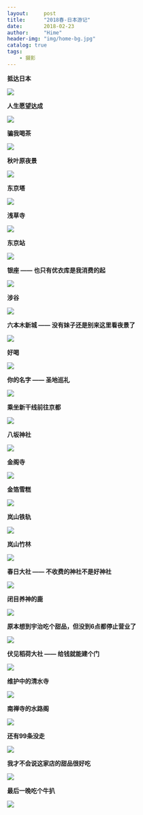 ```yaml
---
layout:     post
title:      "2018春-日本游记"
date:       2018-02-23
author:     "Hime"
header-img: "img/home-bg.jpg"
catalog: true
tags:
    - 摄影
---
```


**抵达日本**

![](/img/japan/DSC01604.JPG)

**人生愿望达成**

![](/img/japan/DSC01640.JPG)

**骗我喝茶**

![](/img/japan/DSC01662.JPG)

**秋叶原夜景**

![](/img/japan/DSC01700.JPG)

**东京塔**

![](/img/japan/DSC01724.JPG)

**浅草寺**

![](/img/japan/DSC01767.JPG)

**东京站**

![](/img/japan/DSC01832.JPG)

**银座 —— 也只有优衣库是我消费的起**

![](/img/japan/DSC01848.JPG)

**涉谷**

![](/img/japan/DSC02059.JPG)

**六本木新城 —— 没有妹子还是别来这里看夜景了**

![](/img/japan/DSC02166.JPG)

**好喝**

![](/img/japan/DSC02208.JPG)

**你的名字 —— 圣地巡礼**

![](/img/japan/DSC02319.JPG)

**乘坐新干线前往京都**

![](/img/japan/DSC02490.JPG)

**八坂神社**

![](/img/japan/DSC02640.JPG)

**金阁寺**

![](/img/japan/DSC02787.JPG)

**金箔雪糕**

![](/img/japan/DSC02860.JPG)

**岚山铁轨**

![](/img/japan/DSC02953.JPG)

**岚山竹林**

![](/img/japan/DSC03059.JPG)

**春日大社 —— 不收费的神社不是好神社**

![](/img/japan/DSC03327.JPG)

**闭目养神的鹿**

![](/img/japan/DSC03371.JPG)

**原本想到宇治吃个甜品，但没到6点都停止营业了**

![](/img/japan/DSC03527.JPG)

**伏见稻荷大社 —— 给钱就能建个门**

![](/img/japan/DSC03663.JPG)

**维护中的清水寺**

![](/img/japan/DSC03803.JPG)

**南禅寺的水路阁**

![](/img/japan/DSC04060.JPG)

**还有99条没走**

![](/img/japan/DSC04086.JPG)

**我才不会说这家店的甜品很好吃**

![](/img/japan/DSC04207.JPG)

**最后一晚吃个牛扒**

![](/img/japan/DSC04215.JPG)
